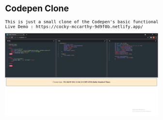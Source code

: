 # Codepen Clone

<pre>
This is just a small clone of the Codepen's basic functionality.
Live Demo : https://cocky-mccarthy-9d9f0b.netlify.app/
</pre>

![alt text](https://github.com/AbhiramiTS/codepen-clone/blob/main/codepen.png)
